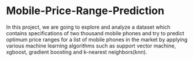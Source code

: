 # Mobile-Price-Range-Prediction
In this project, we are going to explore and analyze a dataset which contains specifications of two thousand mobile phones and try to predict optimum price ranges for a list of mobile phones in the market by applying various machine learning algorithms such as support vector machine, xgboost, gradient boosting and k-nearest neighbors(knn).
